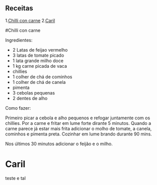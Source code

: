## Receitas

1.[Chilli con carne](#chilli-con-carne) 
2.[Caril](#caril)


#Chilli con carne

Ingredientes:

- 2 Latas de feijao vermelho
- 3 latas de tomate picado
- 1 lata grande milho doce
- 1 kg carne picada de vaca
- chillies
- 1 colher de chá de cominhos
- 1 colher de chá de canela
- pimenta
- 3 cebolas pequenas
- 2 dentes de alho

Como fazer:

Primeiro picar a cebola e alho pequenos e refogar juntamente com os 
chillies. Por a carne e fritar em lume forte dirante 5 minutos. Quando 
a carne parece já estar mais frita adicionar o molho de tomate, a 
canela, cominhos e pimenta preta. Cozinhar em lume brando durante 90 
mins.

Nos últimos 30 minutos adicionar o feijão e o milho.


# Caril
teste e tal
